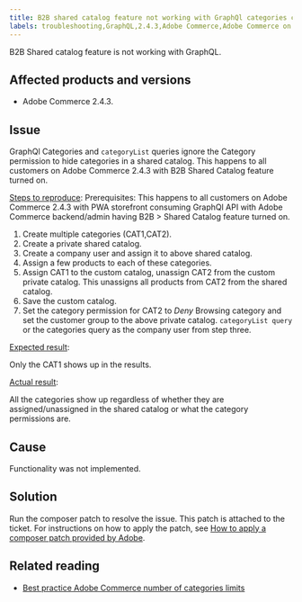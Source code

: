 ```yaml
---
title: B2B shared catalog feature not working with GraphQl categories cannot hide categories in shared catalog
labels: troubleshooting,GraphQL,2.4.3,Adobe Commerce,Adobe Commerce on cloud infrastructure,category,catalog,B2B
---
```

B2B Shared catalog feature is not working with GraphQL.

## Affected products and versions

* Adobe Commerce 2.4.3.

## Issue

GraphQl Categories and `categoryList` queries ignore the Category permission to hide categories in a shared catalog. This happens to all customers on Adobe Commerce 2.4.3 with B2B Shared Catalog feature turned on.

<ins>Steps to reproduce</ins>:
Prerequisites:
This happens to all customers on Adobe Commerce 2.4.3 with PWA storefront consuming GraphQl API with Adobe Commerce backend/admin having B2B > Shared Catalog feature turned on.

1. Create multiple categories (CAT1,CAT2).
1. Create a private shared catalog.
1. Create a company user and assign it to above shared catalog.
1. Assign a few products to each of these categories.
1. Assign CAT1 to the custom catalog, unassign CAT2 from the custom private catalog. This unassigns all products from CAT2 from the shared catalog.
1. Save the custom catalog.
1. Set the category permission for CAT2 to *Deny* Browsing category and set the customer group to the above private catalog. `categoryList query` or the categories query as the company user from step three.

<ins>Expected result</ins>:

Only the CAT1 shows up in the results.

<ins>Actual result</ins>:

All the categories show up regardless of whether they are assigned/unassigned in the shared catalog or what the category permissions are.


## Cause

Functionality was not implemented.

## Solution

Run the composer patch to resolve the issue. This patch is attached to the ticket. For instructions on how to apply the patch, see [How to apply a composer patch provided by Adobe](https://support.magento.com/hc/en-us/articles/360028367731-How-to-apply-a-composer-patch-provided-by-Adobe).

## Related reading

* [Best practice Adobe Commerce number of categories limits](https://support.magento.com/hc/en-us/articles/360025796972)
